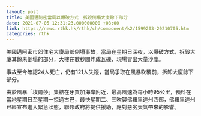 ```yaml
---
layout: post
title: 美國邁阿密當局以爆破方式　拆毀倒塌大廈餘下部分
date: 2021-07-05 12:31:23.000000000 +08:00
link: https://news.rthk.hk/rthk/ch/component/k2/1599203-20210705.htm
categories: rthk
---
```


美國邁阿密市郊住宅大廈局部倒塌事故，當局在星期日深夜，以爆破方式，拆毀大廈其餘未倒塌的部分，大樓在數秒間炸成瓦礫，現場冒出大量沙塵。

事故至今確認24人死亡，仍有121人失蹤，當局爭取在風暴吹襲前，拆卸大廈餘下部分。

由於風暴「埃爾莎」集結在牙買加海岸附近，最高風速為每小時95公里，預料在當地星期日至星期一掠過古巴，最快星期二、三吹襲佛羅里達州西部，佛羅里達州已經宣布進入緊急狀態，聯邦政府將提供援助，應對惡劣天氣帶來的影響。
